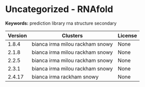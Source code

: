 # Uncategorized - RNAfold



**Keywords:** prediction library rna structure secondary



| Version | Clusters | License |
| ------- | -------- | ------- |
| 1.8.4 | bianca irma milou rackham snowy | None |
| 2.1.8 | bianca irma milou rackham snowy | None |
| 2.2.5 | bianca irma milou rackham snowy | None |
| 2.3.1 | bianca irma milou rackham snowy | None |
| 2.4.17 | bianca irma rackham snowy | None |
